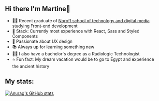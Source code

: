 ## Hi there I'm Martine👋
- 👩‍🎓 Recent graduate of [Noroff school of technology and digital media](https://www.noroff.no/) studying Front-end development
- 🥞 Stack: Currently most experience with React, Sass and Styled Components
- 📱 Passionate about UX design
- 📚 Always up for learning something new
- 👩‍⚕️ I also have a bachelor's degree as a Radiologic Technologist
- :star: Fun fact: My dream vacation would be to go to Egypt and experience the ancient history

## My stats:

[![Anurag's GitHub stats](https://github-readme-stats.vercel.app/api?username=martineleirvik&theme=dracula&show_icons=true)](https://github.com/anuraghazra/github-readme-stats)
